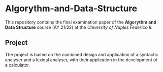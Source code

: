 # Algorythm-and-Data-Structure
This repository contains the final examination paper of the **Algorythm and Data Structure** course (AY 21/22) at the *University of Naples Federico II*.

## Project
The project is based on the combined design and application of a syntactic analyser and a lexical analyser, with their application in the development of a calculator.
